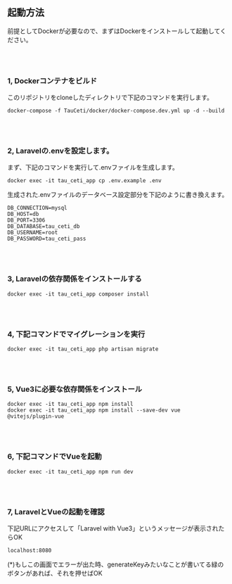<h2>起動方法</h2>

前提としてDockerが必要なので、まずはDockerをインストールして起動してください。

<br>
<br>

<h3>1, Dockerコンテナをビルド</h3>
このリポジトリをcloneしたディレクトリで下記のコマンドを実行します。

```
docker-compose -f TauCeti/docker/docker-compose.dev.yml up -d --build
```

<br>
<br>

<h3>2, Laravelの.envを設定します。</h3>

まず、下記のコマンドを実行して.envファイルを生成します。

```
docker exec -it tau_ceti_app cp .env.example .env 
```

生成された.envファイルのデータベース設定部分を下記のように書き換えます。

```
DB_CONNECTION=mysql
DB_HOST=db
DB_PORT=3306
DB_DATABASE=tau_ceti_db
DB_USERNAME=root
DB_PASSWORD=tau_ceti_pass
```

<br>
<br>

<h3>3, Laravelの依存関係をインストールする</h3>

```
docker exec -it tau_ceti_app composer install
```

<br>
<br>

<h3>4, 下記コマンドでマイグレーションを実行</h3>

```
docker exec -it tau_ceti_app php artisan migrate
```

<br>
<br>

<h3>5, Vue3に必要な依存関係をインストール</h3>

```
docker exec -it tau_ceti_app npm install
docker exec -it tau_ceti_app npm install --save-dev vue @vitejs/plugin-vue
```

<br>
<br>

<h3>6, 下記コマンドでVueを起動</h3>

```
docker exec -it tau_ceti_app npm run dev
```

<br>
<br>

<h3>7, LaravelとVueの起動を確認</h3>

下記URLにアクセスして「Laravel with Vue3」というメッセージが表示されたらOK

```
localhost:8080
```

(*)もしこの画面でエラーが出た時、generateKeyみたいなことが書いてる緑のボタンがあれば、それを押せばOK

<br>
<br>
